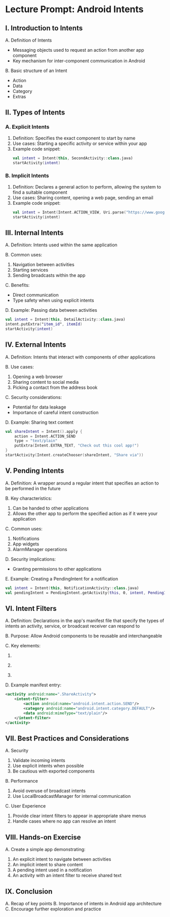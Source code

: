# Lecture Prompt: Android Intents

## I. Introduction to Intents
A. Definition of Intents
   - Messaging objects used to request an action from another app component
   - Key mechanism for inter-component communication in Android

B. Basic structure of an Intent
   - Action
   - Data
   - Category
   - Extras

## II. Types of Intents

### A. Explicit Intents
1. Definition: Specifies the exact component to start by name
2. Use cases: Starting a specific activity or service within your app
3. Example code snippet:
   ```kotlin
   val intent = Intent(this, SecondActivity::class.java)
   startActivity(intent)
   ```

### B. Implicit Intents
1. Definition: Declares a general action to perform, allowing the system to find a suitable component
2. Use cases: Sharing content, opening a web page, sending an email
3. Example code snippet:
   ```kotlin
   val intent = Intent(Intent.ACTION_VIEW, Uri.parse("https://www.google.com"))
   startActivity(intent)
   ```

## III. Internal Intents

A. Definition: 
Intents used within the same application

B. Common uses:
   1. Navigation between activities
   2. Starting services
   3. Sending broadcasts within the app

C. Benefits: 
   - Direct communication
   - Type safety when using explicit intents

D. Example: Passing data between activities
   ```kotlin
   val intent = Intent(this, DetailActivity::class.java)
   intent.putExtra("item_id", itemId)
   startActivity(intent)
   ```

## IV. External Intents

A. Definition: Intents that interact with components of other applications

B. Use cases:
   1. Opening a web browser
   2. Sharing content to social media
   3. Picking a contact from the address book

C. Security considerations:
   - Potential for data leakage
   - Importance of careful intent construction

D. Example: Sharing text content
   ```kotlin
   val shareIntent = Intent().apply {
       action = Intent.ACTION_SEND
       type = "text/plain"
       putExtra(Intent.EXTRA_TEXT, "Check out this cool app!")
   }
   startActivity(Intent.createChooser(shareIntent, "Share via"))
   ```

## V. Pending Intents

A. Definition: A wrapper around a regular intent that specifies an action to be performed in the future

B. Key characteristics:
   1. Can be handed to other applications
   2. Allows the other app to perform the specified action as if it were your application

C. Common uses:
   1. Notifications
   2. App widgets
   3. AlarmManager operations

D. Security implications:
   - Granting permissions to other applications

E. Example: Creating a PendingIntent for a notification
   ```kotlin
   val intent = Intent(this, NotificationActivity::class.java)
   val pendingIntent = PendingIntent.getActivity(this, 0, intent, PendingIntent.FLAG_UPDATE_CURRENT)
   ```

## VI. Intent Filters

A. Definition: Declarations in the app's manifest file that specify the types of intents an activity, service, or broadcast receiver can respond to

B. Purpose: Allow Android components to be reusable and interchangeable

C. Key elements:
   1. ```<action>
   2. ```<category>
   3. ```<data>

D. Example manifest entry:
   ```xml
   <activity android:name=".ShareActivity">
       <intent-filter>
           <action android:name="android.intent.action.SEND"/>
           <category android:name="android.intent.category.DEFAULT"/>
           <data android:mimeType="text/plain"/>
       </intent-filter>
   </activity>
   ```

## VII. Best Practices and Considerations

A. Security
   1. Validate incoming intents
   2. Use explicit intents when possible
   3. Be cautious with exported components

B. Performance
   1. Avoid overuse of broadcast intents
   2. Use LocalBroadcastManager for internal communication

C. User Experience
   1. Provide clear intent filters to appear in appropriate share menus
   2. Handle cases where no app can resolve an intent

## VIII. Hands-on Exercise

A. Create a simple app demonstrating:
   1. An explicit intent to navigate between activities
   2. An implicit intent to share content
   3. A pending intent used in a notification
   4. An activity with an intent filter to receive shared text

## IX. Conclusion

A. Recap of key points
B. Importance of intents in Android app architecture
C. Encourage further exploration and practice


